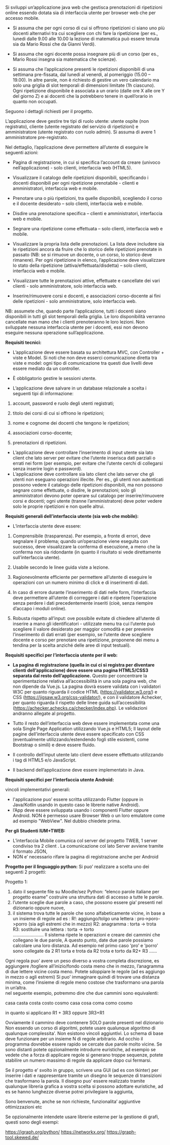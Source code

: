 Si sviluppi un’applicazione java web che gestisca prenotazioni di ripetizioni online
essendo dotata sia di interfaccia utente per browser web che per accesso mobile.

- Si assuma che per ogni corso di cui si offrono ripetizioni ci siano uno più docenti alternativi tra cui scegliere con chi fare la ripetizione (per es., lunedi dalle 9.00 alle 10.00 la lezione di matematica può essere tenuta sia da Mario Rossi che da Gianni Verdi).

- Si assuma che ogni docente possa insegnare più di un corso (per es., Mario Rossi insegna sia matematica che scienze).
- Si assuma che l’applicazione presenti le ripetizioni disponibili di una settimana pre-fissata, dal lunedi al venerdi, al pomeriggio (15.00 – 19.00). In altre parole, non è richiesto di gestire un vero calendario ma solo una griglia di slot temporali di dimensioni limitate (1h ciascuno). Ogni ripetizione disponibile è associata a un orario (dalle ore X alle ore Y del giorno Z) e ai docenti che la potrebbero tenere in quell’orario in quanto non occupati.

Seguono i dettagli richiesti per il progetto.

L’applicazione deve gestire tre tipi di ruolo utente: utente ospite (non registrato), cliente (utente registrato del servizio di ripetizioni) e amministratore (utente registrato con ruolo admin). Si assuma di avere 1 amministratore pre-registrato.

Nel dettaglio, l’applicazione deve permettere all’utente di eseguire le seguenti azioni:

- Pagina di registrazione, in cui si specifica l’account da creare (univoco nell’applicazione) - solo clienti, interfaccia web (HTML5).

- Visualizzare il catalogo delle ripetizioni disponibili, specificando i docenti disponibili per ogni ripetizione prenotabile - clienti e amministratori, interfaccia web e mobile.

- Prenotare una o più ripetizioni, tra quelle disponibili, scegliendo il corso e il docente desiderato – solo clienti, interfaccia web e mobile.

- Disdire una prenotazione specifica – clienti e amministratori, interfaccia web e mobile.

- Segnare una ripetizione come effettuata – solo clienti, interfaccia web e mobile.

- Visualizzare la propria lista delle prenotazioni. La lista deve includere sia le ripetizioni ancora da fruire che lo storico delle ripetizioni prenotate in passato (NB: se si rimuove un docente, o un corso, lo storico deve rimanere). Per ogni ripetizione in elenco, l’applicazione deve visualizzare lo stato della ripetizione (attiva/effettuata/disdetta) – solo clienti, interfaccia web e mobile.

- Visualizzare tutte le prenotazioni attive, effettuate e cancellate dei vari clienti - solo amministratore, solo interfaccia web.
- Inserire/rimuovere corsi e docenti, e associazioni corso-docente ai fini delle ripetizioni - solo amministratore, solo interfaccia web.

NB: assumete che, quando parte l’applicazione, tutti i docenti siano disponibili in tutti gli slot temporali della griglia. Le loro disponibilità verranno cancellate man mano che i clienti prenoteranno le loro lezioni. Non sviluppate nessuna interfaccia utente per i docenti, essi non devono eseguire nessuna operazione sull’applicazione.


**Requisiti tecnici:**


- L’applicazione deve essere basata su architettura MVC, con Controller + viste e Model. Si noti che non deve esserci comunicazione diretta tra viste e model: ogni tipo di comunicazione tra questi due livelli deve essere mediato da un controller.

- È obbligatorio gestire le sessioni utente.

- L’applicazione deve salvare in un database relazionale a scelta i seguenti tipi di informazione:

1. account, password e ruolo degli utenti registrati;

1. titolo dei corsi di cui si offrono le ripetizioni;

1. nome e cognome dei docenti che tengono le ripetizioni;

1. associazioni corso-docente;

1. prenotazioni di ripetizioni.

- L’applicazione deve controllare l’inserimento di input utente sia lato client che lato server per evitare che l’utente inserisca dati parziali o errati nei form (per esempio, per evitare che l’utente cerchi di collegarsi senza inserire login e password).
- L’applicazione deve controllare sia lato client che lato server che gli utenti non eseguano operazioni illecite. Per es., gli utenti non autenticati possono vedere il catalogo delle ripetizioni disponibili, ma non possono segnare come effettuate, o disdire, le prenotazioni; solo gli amministratori devono poter operare sul catalogo per inserire/rimuovere corsi e docenti; ogni utente (tranne l’amministratore) deve poter vedere solo le proprie ripetizioni e non quelle altrui.


**Requisiti generali dell’interfaccia utente (sia web che mobile):**

- L’interfaccia utente deve essere:

1. Comprensibile (trasparenza). Per esempio, a fronte di errori, deve segnalare il problema; quando un’operazione viene eseguita con successo, deve visualizzare la conferma di esecuzione, a meno che la conferma non sia ridondante (in quanto il risultato si vede direttamente sull’interfaccia utente).

1. Usabile secondo le linee guida viste a lezione.

1. Ragionevolmente efficiente per permettere all’utente di eseguire le operazioni con un numero minimo di click e di inserimenti di dati.

1. In caso di errore durante l’inserimento di dati nelle form, l’interfaccia deve permettere all’utente di correggere i dati e ripetere l’operazione senza perdere i dati precedentemente inseriti (cioè, senza riempire d’accapo i moduli online).
1. Robusta rispetto all’input: ove possibile evitate di chiedere all’utente di inserire a mano gli identificatori - utilizzate menu tra cui l’utente può scegliere il valore desiderato per maggior comodità e per prevenire l’inserimento di dati errati (per esempio, se l’utente deve scegliere docente e corso per prenotare una ripetizione, proponene dei menu a tendina per la scelta anziché delle aree di input testuali).


**Requisiti specifici per l’interfaccia utente per il web:**

- **La pagina di registrazione (quella in cui ci si registra per diventare clienti dell’applicazione) deve essere una pagina HTML5/CSS3 separata dal resto dell’applicazione.** Questo per concentrare la sperimentazione relativa all’accessibilità in una sola pagina web, che non dipende da Vue.js. La pagina dovrà essere validata con i validatori W3C per quanto riguarda il codice HTML (https://validator.w3.org/) e CSS (https://jigsaw.w3.org/css-validator/), e con il validatore Achecker, per quanto riguarda il rispetto delle linee guida sull’accessibilità (https://achecker.achecks.ca/checker/index.php). Le validazioni andranno allegate al progetto. 

- Tutto il resto dell’interfaccia web deve essere implementata come una sola Single Page Application utilizzando Vue.js e HTML5; Il layout delle pagine dell’interfaccia utente deve essere specificato con CSS (eventualmente utilizzando/estendendo fogli stile esistenti, come Bootstrap o simili) e deve essere fluido.

- Il controllo dell’input utente lato client deve essere effettuato utilizzando i tag di HTML5 e/o JavaScript.
- Il backend dell’applicazione deve essere implementato in Java.


**Requisiti specifici per l’interfaccia utente Android:**
 
vincoli implementativi generali: 


- l'applicazione puo’ essere scritta utilizzando Flutter (oppure  in Java/Kotlin usando in questo caso le librerie native Android). 
- l’App deve essere sviluppata usando i componenti Flutter oppure Android. NON è permesso usare Browser Web o un loro emulatore come ad esempio "WebView". Nel dubbio chiedete prima.

**Per gli Studenti IUM+TWEB:**

- L’interfaccia Mobile comunica col server del progetto TWEB, 1 server condiviso tra 2 client . La comunicazione col lato Server avviene tramite il formato JSON, 
- NON e’ necessario rifare la pagina di registrazione anche per Android

	
**Progetto per il linguaggio python:**
Si puo’ realizzare a scelta uno dei seguenti 2 progetti:

Progetto 1: 
1)  dato il seguente file su Moodle/sez Python:  “elenco parole italiane per progetto esame” costruire una struttura dati di accesso a tutte le parole.
2) l’utente sceglie due parole a caso, che possono essere gia’ presenti nel dizionario oppure nuove,
3) il sistema trova tutte le parole che sono alfabeticamente vicine, in base a un insieme di regole ad es :
     R!: aggiungo/tolgo una lettera : pro->poro->porro (sia agli estremi che in mezzo)
    R2:  anagramma            :   torta     -> trota  
R3:  sostituire una lettera           :   torta     -> torto  
……………………
Il sistema ripete le operazioni e creare dei cammini che collegano le due parole, A questo punto, date due parole possiamo calcolare una loro distanza.
Ad esempio nel primo caso
‘pro’ e ‘porro’ sono collegate da 2 R1 
torta e trota da R2
trota e torto da R2+ R3
……


Ogni regola puo’ avere un peso diverso a vostra completa discrezione, es aggiungere /togliere all’inizio/fondo costa meno che in mezzo, l’anagramma di due lettere vicine costa meno. Potete sdoppiare le regole (ad es aggiungo in mezzo o agli estremi) 
Si puo’ immaginare quindi di trovare una distanza minima, come l’insieme di regole meno costose che trasformano una parola in un’altra.   
nel seguente esempio, potremmo dire  che due cammini sono equivalenti:

casa casta costa costo cosmo
casa cosa coma como cosmo

in quanto si applicano R1 + 3R3 oppure 3R3+R1

Ovviamente il cammino deve contenere SOLO parole presenti nel dizionario
Non essendo un corso di algoritmi, potete usare qualunque algoritmo di qualunque complessita'.
Non esistono vincoli aggiuntivi.
Lo schema di base deve funzionare per un insieme N di regole arbitrario.
Ad occhio il programma dovrebbe essere rapido se cercate due parole molto vicine.
Se sono distanti potete opzionalmente introdurre euristiche, ad esempio
se vedete che a forza di applicare regole si generano troppe sequenze, potete stabilire un numero massimo di regole da applicare dopo cui fermarsi.

Se il progetto e’ svolto in gruppo, scrivere una GUI (ad es con tkinter) per inserire i dati e rappresentare tramite un disegno le sequenze di transizioni che trasformano la parola. Il disegno puo’ essere realizzato tramite qualunque libreria grafica a vostra scelta
si possono adottare euristiche, ad es se hanno lunghezze diverse potrei privilegiare la aggiunta,

Sono benvenute, anche se non richieste, funzionalita’ aggiuntive ottimizzazioni etc

Se opzionalmente intendete usare librerie esterne per la gestione di grafi, questi sono degli esempi:

https://igraph.org/python/
https://networkx.org/
https://graph-tool.skewed.de/ 